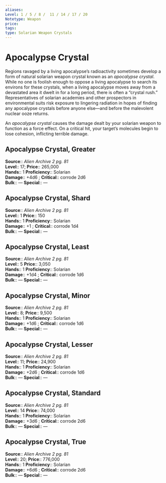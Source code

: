 ```yaml
---
aliases: 
Level: 1 / 5 / 8 /  11 / 14 / 17 / 20
Notetype: Weapon
price: 
tags: 
type: Solarian Weapon Crystals
---
```


# Apocalypse Crystal

Regions ravaged by a living apocalypse’s radioactivity sometimes develop a form of natural solarian weapon crystal known as an _apocalypse crystal_. While no one is foolish enough to oppose a living apocalypse to search its environs for these crystals, when a living apocalypse moves away from a devastated area it dwelt in for a long period, there is often a “crystal rush.” Representatives of solarian academies and other prospectors in environmental suits risk exposure to lingering radiation in hopes of finding any apocalypse crystals before anyone else—and before the malevolent nuclear ooze returns.

An _apocalypse crystal_ causes the damage dealt by your solarian weapon to function as a force effect. On a critical hit, your target’s molecules begin to lose cohesion, inflicting terrible damage.

## Apocalypse Crystal, Greater

**Source**:: _Alien Archive 2 pg. 81_  
**Level**:: 17;
**Price**:: 265,000  
**Hands**:: 1
**Proficiency**:: Solarian  
**Damage**:: +4d6 ;
**Critical**:: corrode 2d6  
**Bulk**:: —
**Special**:: —

## Apocalypse Crystal, Shard

**Source**:: _Alien Archive 2 pg. 81_  
**Level**:: 1
**Price**:: 150  
**Hands**:: 1
**Proficiency**:: Solarian  
**Damage**:: +1 ;
**Critical**:: corrode 1d4  
**Bulk**:: —
**Special**:: —

## Apocalypse Crystal, Least

**Source**:: _Alien Archive 2 pg. 81_  
**Level**:: 5
**Price**:: 3,050  
**Hands**:: 1
**Proficiency**:: Solarian  
**Damage**:: +1d4 ;
**Critical**:: corrode 1d6  
**Bulk**:: —
**Special**:: —

## Apocalypse Crystal, Minor

**Source**:: _Alien Archive 2 pg. 81_  
**Level**:: 8;
**Price**:: 9,500  
**Hands**:: 1
**Proficiency**:: Solarian  
**Damage**:: +1d6 ;
**Critical**:: corrode 1d6  
**Bulk**:: —
**Special**:: —

## Apocalypse Crystal, Lesser

**Source**:: _Alien Archive 2 pg. 81_  
**Level**:: 11;
**Price**:: 24,900  
**Hands**:: 1
**Proficiency**:: Solarian  
**Damage**:: +2d6 ;
**Critical**:: corrode 1d6  
**Bulk**:: —
**Special**:: —

## Apocalypse Crystal, Standard

**Source**:: _Alien Archive 2 pg. 81_  
**Level**:: 14
**Price**:: 74,000  
**Hands**:: 1
**Proficiency**:: Solarian  
**Damage**:: +3d6 ;
**Critical**:: corrode 2d6  
**Bulk**:: —
**Special**:: —

## Apocalypse Crystal, True

**Source**:: _Alien Archive 2 pg. 81_  
**Level**:: 20;
**Price**:: 776,000  
**Hands**:: 1
**Proficiency**:: Solarian  
**Damage**:: +6d6 ;
**Critical**:: corrode 2d6  
**Bulk**:: —
**Special**:: —
